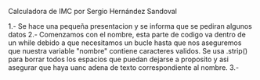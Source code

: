 Calculadora de IMC por Sergio Hernández Sandoval

1.- Se hace una pequeña presentacion y se informa que se pediran algunos datos
2.- Comenzamos con el nombre, esta parte de codigo va dentro de un while debido a que necesitamos un bucle hasta que nos 
    aseguremos que nuestra variable "nombre" contiene caracteres validos. Se usa .strip() para borrar todos los espacios
    que puedan dejarse a proposito y asi asegurar que haya uanc adena de texto correspondiente al nombre.
3.- 
